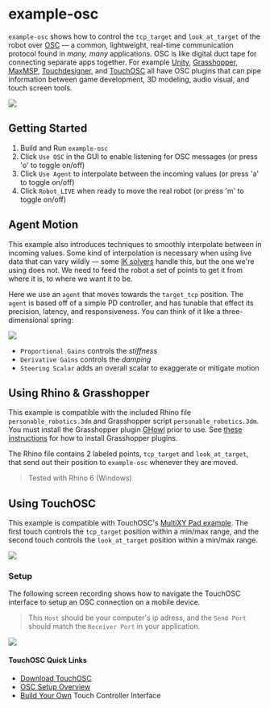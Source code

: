 # example-osc

`example-osc` shows how to control the `tcp_target` and `look_at_target` of the robot over [OSC](https://ccrma.stanford.edu/groups/osc/index.html) — a common, lightweight, real-time communication protocol found in _many, many_ applications. OSC is like digital duct tape for connecting separate apps together. For example [Unity](https://thomasfredericks.github.io/UnityOSC/), [Grasshopper](https://www.food4rhino.com/en/app/ghowl), [MaxMSP](https://opensoundcontrol.stanford.edu/implementations/OpenSoundControl-for-MaxMSP.html), [Touchdesigner](https://docs.derivative.ca/OSC_In_CHOP), and [TouchOSC](https://hexler.net/touchosc) all have OSC plugins that can pipe information between game development, 3D modeling, audio visual, and touch screen tools.

![](https://github.com/madelinegannon/personable_robotics/blob/main/assets/example-osc.gif)

## Getting Started

1. Build and Run `example-osc`
2. Click `Use OSC` in the GUI to enable listening for OSC messages (or press 'o' to toggle on/off)
3. Click `Use Agent` to interpolate between the incoming values (or press 'a' to toggle on/off)
4. Click `Robot_LIVE` when ready to move the real robot (or press 'm' to toggle on/off)

## Agent Motion

This example also introduces techniques to smoothly interpolate between in incoming values. Some kind of interpolation is necessary when using live data that can vary wildly — some [IK solvers](https://en.wikipedia.org/wiki/Inverse_kinematics) handle this, but the one we're using does not. We need to feed the robot a set of points to get it from where it is, to where we want it to be.

Here we use an `agent` that moves towards the `target_tcp` position. The `agent` is based off of a simple PD controller, and has tunable that effect its precision, latency, and responsiveness. You can think of it like a three-dimensional spring:

![](https://github.com/madelinegannon/personable_robotics/blob/main/assets/agent_controller_gui.png)

- `Proportional Gains` controls the _stiffness_
- `Derivative Gains` controls the _damping_
- `Steering Scalar` adds an overall scalar to exaggerate or mitigate motion

## Using Rhino & Grasshopper

This example is compatible with the included Rhino file `personable_robotics.3dm` and Grasshopper script `personable_robotics.3dm`.  You must install the Grasshopper plugin [GHowl](https://www.food4rhino.com/en/app/ghowl) prior to use. See [these instructions](https://www.food4rhino.com/en/faq#users-install-grasshopper-plugin) for how to install Grasshopper plugins.

The Rhino file contains 2 labeled points, `tcp_target` and `look_at_target`, that send out their position to `example-osc` whenever they are moved.  

> Tested with Rhino 6 (Windows)

## Using TouchOSC

This example is compatible with TouchOSC's [MultiXY Pad example](http://library.isr.ist.utl.pt/docs/roswiki/touchosc_bridge(2f)Controls.html#Multi_XY_Pad). The first touch controls the `tcp_target` position within a min/max range, and the second touch controls the `look_at_target` position within a min/max range.

![](https://github.com/madelinegannon/personable_robotics/blob/main/assets/touch_osc_messages.png)

### Setup

The following screen recording shows how to navigate the TouchOSC interface to setup an OSC connection on a mobile device. 

> This `Host` should be your computer's ip adress, and the `Send Port` should match the `Receiver Port` in your application.

![](https://github.com/madelinegannon/personable_robotics/blob/main/assets/touch_osc_multixy_pad.gif)

#### TouchOSC Quick Links

- [Download TouchOSC](https://hexler.net/touchosc#get)
- [OSC Setup Overview](https://hexler.net/touchosc/manual/getting-started-osc)
- [Build Your Own](https://hexler.net/touchosc/manual/editor) Touch Controller Interface




